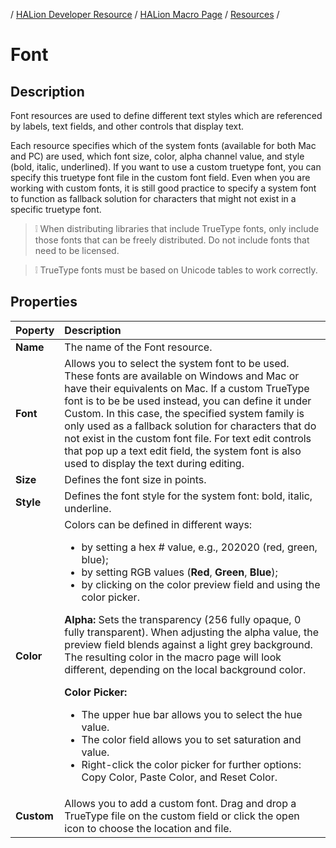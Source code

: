 / [HALion Developer Resource](../../HALion-Developer-Resource.md) / [HALion Macro Page](./HALion-Macro-Page.md) / [Resources](./Resources.md) /

# Font

## Description

Font resources are used to define different text styles which are referenced by labels, text fields, and other controls that display text.

Each resource specifies which of the system fonts (available for both Mac and PC) are used, which font size, color, alpha channel value, and style (bold, italic, underlined). If you want to use a custom truetype font, you can specify this truetype font file in the custom font field. Even when you are working with custom fonts, it is still good practice to specify a system font to function as fallback solution for characters that might not exist in a specific truetype font.

>&#10069; When distributing libraries that include TrueType fonts, only include those fonts that can be freely distributed. Do not include fonts that need to be licensed.

>&#10069; TrueType fonts must be based on Unicode tables to work correctly.

## Properties

|Poperty|Description|
|:-|:-|
|**Name**|The name of the Font resource.|
|**Font**|Allows you to select the system font to be used. These fonts are available on Windows and Mac or have their equivalents on Mac. If a custom TrueType font is to be be used instead, you can define it under Custom. In this case, the specified system family is only used as a fallback solution for characters that do not exist in the custom font file. For text edit controls that pop up a text edit field, the system font is also used to display the text during editing.|
|**Size**|Defines the font size in points.|
|**Style**|Defines the font style for the system font: bold, italic, underline.|
|**Color**|Colors can be defined in different ways:<ul><li>by setting a hex # value, e.g., 202020 (red, green, blue);</li><li>by setting RGB values (**Red**, **Green**, **Blue**);</li><li>by clicking on the color preview field and using the color picker.</li></ul><p>**Alpha:** Sets the transparency (256 fully opaque, 0 fully transparent). When adjusting the alpha value, the preview field blends against a light grey background. The resulting color in the macro page will look different, depending on the local background color.</p>**Color Picker:**<ul><li>The upper hue bar allows you to select the hue value.</li><li>The color field allows you to set saturation and value.</li><li>Right-click the color picker for further options: Copy Color, Paste Color, and Reset Color.</li></ul>|
|**Custom**|Allows you to add a custom font. Drag and drop a TrueType file on the custom field or click the open icon to choose the location and file.|